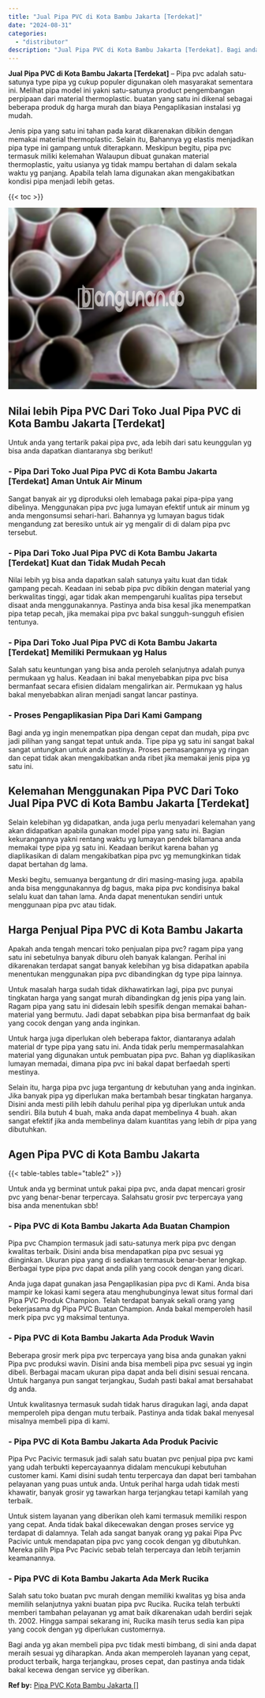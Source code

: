 ```yaml
---
title: "Jual Pipa PVC di Kota Bambu Jakarta [Terdekat]"
date: "2024-08-31"
categories: 
  - "distributor"
description: "Jual Pipa PVC di Kota Bambu Jakarta [Terdekat]. Bagi anda yg akan membeli pipa pvc tidak mesti bimbang, di sini anda dapat meraih sesuai yg diharapkan. Anda..."
---
```


**Jual Pipa PVC di Kota Bambu Jakarta \[Terdekat\]** – Pipa pvc adalah satu-satunya type pipa yg cukup populer digunakan oleh masyarakat sementara ini. Melihat pipa model ini yakni satu-satunya product pengembangan perpipaan dari material thermoplastic. buatan yang satu ini dikenal sebagai beberapa produk dg harga murah dan biaya Pengaplikasian instalasi yg mudah.

Jenis pipa yang satu ini tahan pada karat dikarenakan dibikin dengan memakai material thermoplastic. Selain itu, Bahannya yg elastis menjadikan pipa type ini gampang untuk diterapkann. Meskipun begitu, pipa pvc termasuk miliki kelemahan Walaupun dibuat gunakan material thermoplastic, yaitu usianya yg tidak mampu bertahan di dalam sekala waktu yg panjang. Apabila telah lama digunakan akan mengakibatkan kondisi pipa menjadi lebih getas.

{{< toc >}}

![Jual Pipa PVC di Kota Bambu Jakarta [Terdekat]](/images/jaul-pipa-pvc-34.png)

## Nilai lebih Pipa PVC Dari Toko Jual Pipa PVC di Kota Bambu Jakarta \[Terdekat\]

Untuk anda yang tertarik pakai pipa pvc, ada lebih dari satu keunggulan yg bisa anda dapatkan diantaranya sbg berikut!

### \- Pipa Dari Toko Jual Pipa PVC di Kota Bambu Jakarta \[Terdekat\] Aman Untuk Air Minum

Sangat banyak air yg diproduksi oleh lemabaga pakai pipa-pipa yang dibelinya. Menggunakan pipa pvc juga lumayan efektif untuk air minum yg anda mengonsumsi sehari-hari. Bahannya yg lumayan bagus tidak mengandung zat beresiko untuk air yg mengalir di di dalam pipa pvc tersebut.

### \- Pipa Dari Toko Jual Pipa PVC di Kota Bambu Jakarta \[Terdekat\] Kuat dan Tidak Mudah Pecah

Nilai lebih yg bisa anda dapatkan salah satunya yaitu kuat dan tidak gampang pecah. Keadaan ini sebab pipa pvc dibikin dengan material yang berkwalitas tinggi, agar tidak akan mempengaruhi kualitas pipa tersebut disaat anda menggunakannya. Pastinya anda bisa kesal jika menempatkan pipa tetap pecah, jika memakai pipa pvc bakal sungguh-sungguh efisien tentunya.

### \- Pipa Dari Toko Jual Pipa PVC di Kota Bambu Jakarta \[Terdekat\] Memiliki Permukaan yg Halus

Salah satu keuntungan yang bisa anda peroleh selanjutnya adalah punya permukaan yg halus. Keadaan ini bakal menyebabkan pipa pvc bisa bermanfaat secara efisien didalam mengalirkan air. Permukaan yg halus bakal menyebabkan aliran menjadi sangat lancar pastinya.

### \- Proses Pengaplikasian Pipa Dari Kami Gampang

Bagi anda yg ingin menempatkan pipa dengan cepat dan mudah, pipa pvc jadi pilihan yang sangat tepat untuk anda. Tipe pipa yg satu ini sangat bakal sangat untungkan untuk anda pastinya. Proses pemasangannya yg ringan dan cepat tidak akan mengakibatkan anda ribet jika memakai jenis pipa yg satu ini.

## Kelemahan Menggunakan Pipa PVC Dari Toko Jual Pipa PVC di Kota Bambu Jakarta \[Terdekat\]

Selain kelebihan yg didapatkan, anda juga perlu menyadari kelemahan yang akan didapatkan apabila gunakan model pipa yang satu ini. Bagian kekurangannya yakni rentang waktu yg lumayan pendek bilamana anda memakai type pipa yg satu ini. Keadaan berikut karena bahan yg diaplikasikan di dalam mengakibatkan pipa pvc yg memungkinkan tidak dapat bertahan dg lama.

Meski begitu, semuanya bergantung dr diri masing-masing juga. apabila anda bisa menggunakannya dg bagus, maka pipa pvc kondisinya bakal selalu kuat dan tahan lama. Anda dapat menentukan sendiri untuk menggunaan pipa pvc atau tidak.

## Harga Penjual Pipa PVC di Kota Bambu Jakarta

Apakah anda tengah mencari toko penjualan pipa pvc? ragam pipa yang satu ini sebetulnya banyak diburu oleh banyak kalangan. Perihal ini dikarenakan terdapat sangat banyak kelebihan yg bisa didapatkan apabila menentukan menggunakan pipa pvc dibandingkan dg type pipa lainnya.

Untuk masalah harga sudah tidak dikhawatirkan lagi, pipa pvc punyai tingkatan harga yang sangat murah dibandingkan dg jenis pipa yang lain. Ragam pipa yang satu ini didesain lebih spesifik dengan memakai bahan-material yang bermutu. Jadi dapat sebabkan pipa bisa bermanfaat dg baik yang cocok dengan yang anda inginkan.

Untuk harga juga diperlukan oleh beberapa faktor, diantaranya adalah material dr type pipa yang satu ini. Anda tidak perlu mempermasalahkan material yang digunakan untuk pembuatan pipa pvc. Bahan yg diaplikasikan lumayan memadai, dimana pipa pvc ini bakal dapat berfaedah sperti mestinya.

Selain itu, harga pipa pvc juga tergantung dr kebutuhan yang anda inginkan. Jika banyak pipa yg diperlukan maka bertambah besar tingkatan harganya. Disini anda mesti pilih lebih dahulu perihal pipa yg diperlukan untuk anda sendiri. Bila butuh 4 buah, maka anda dapat membelinya 4 buah. akan sangat efektif jika anda membelinya dalam kuantitas yang lebih dr pipa yang dibutuhkan.

## Agen Pipa PVC di Kota Bambu Jakarta

{{< table-tables table="table2" >}}

Untuk anda yg berminat untuk pakai pipa pvc, anda dapat mencari grosir pvc yang benar-benar terpercaya. Salahsatu grosir pvc terpercaya yang bisa anda menentukan sbb!

### \- Pipa PVC di Kota Bambu Jakarta Ada Buatan Champion

Pipa pvc Champion termasuk jadi satu-satunya merk pipa pvc dengan kwalitas terbaik. Disini anda bisa mendapatkan pipa pvc sesuai yg diinginkan. Ukuran pipa yang di sediakan termasuk benar-benar lengkap. Berbagai type pipa pvc dapat anda pilih yang cocok dengan yang dicari.

Anda juga dapat gunakan jasa Pengaplikasian pipa pvc di Kami. Anda bisa mampir ke lokasi kami segera atau menghubunginya lewat situs formal dari Pipa PVC Produk Champion. Telah terdapat banyak sekali orang yang bekerjasama dg Pipa PVC Buatan Champion. Anda bakal memperoleh hasil merk pipa pvc yg maksimal tentunya.

### \- Pipa PVC di Kota Bambu Jakarta Ada Produk Wavin

Beberapa grosir merk pipa pvc terpercaya yang bisa anda gunakan yakni Pipa pvc produksi wavin. Disini anda bisa membeli pipa pvc sesuai yg ingin dibeli. Berbagai macam ukuran pipa dapat anda beli disini sesuai rencana. Untuk harganya pun sangat terjangkau, Sudah pasti bakal amat bersahabat dg anda.

Untuk kwalitasnya termasuk sudah tidak harus diragukan lagi, anda dapat memperoleh pipa dengan mutu terbaik. Pastinya anda tidak bakal menyesal misalnya membeli pipa di kami.

### \- Pipa PVC di Kota Bambu Jakarta Ada Produk Pacivic

Pipa Pvc Pacivic termasuk jadi salah satu buatan pvc penjual pipa pvc kami yang udah terbukti kepercayaannya didalam mencukupi kebutuhan customer kami. Kami disini sudah tentu terpercaya dan dapat beri tambahan pelayanan yang puas untuk anda. Untuk perihal harga udah tidak mesti khawatir, banyak grosir yg tawarkan harga terjangkau tetapi kamilah yang terbaik.

Untuk sistem layanan yang diberikan oleh kami termasuk memiliki respon yang cepat. Anda tidak bakal dikecewakan dengan proses service yg terdapat di dalamnya. Telah ada sangat banyak orang yg pakai Pipa Pvc Pacivic untuk mendapatan pipa pvc yang cocok dengan yg dibutuhkan. Mereka pilih Pipa Pvc Pacivic sebab telah terpercaya dan lebih terjamin keamanannya.

### \- Pipa PVC di Kota Bambu Jakarta Ada Merk Rucika

Salah satu toko buatan pvc murah dengan memiliki kwalitas yg bisa anda memilih selanjutnya yakni buatan pipa pvc Rucika. Rucika telah terbukti memberi tambahan pelayanan yg amat baik dikarenakan udah berdiri sejak th. 2002. Hingga sampai sekarang ini, Rucika masih terus sedia kan pipa yang cocok dengan yg diperlukan customernya.

Bagi anda yg akan membeli pipa pvc tidak mesti bimbang, di sini anda dapat meraih sesuai yg diharapkan. Anda akan memperoleh layanan yang cepat, product terbaik, harga terjangkau, proses cepat, dan pastinya anda tidak bakal kecewa dengan service yg diberikan.

**Ref by:** [Pipa PVC Kota Bambu Jakarta []](https://id.wikipedia.org/wiki/Pipa)

